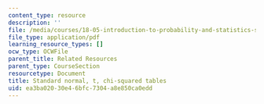 ```yaml
---
content_type: resource
description: ''
file: /media/courses/18-05-introduction-to-probability-and-statistics-spring-2014/ea3ba02030e46bfc7304a8e850ca0edd_MIT18_05S14_distributTable.pdf
file_type: application/pdf
learning_resource_types: []
ocw_type: OCWFile
parent_title: Related Resources
parent_type: CourseSection
resourcetype: Document
title: Standard normal, t, chi-squared tables
uid: ea3ba020-30e4-6bfc-7304-a8e850ca0edd
---
```

